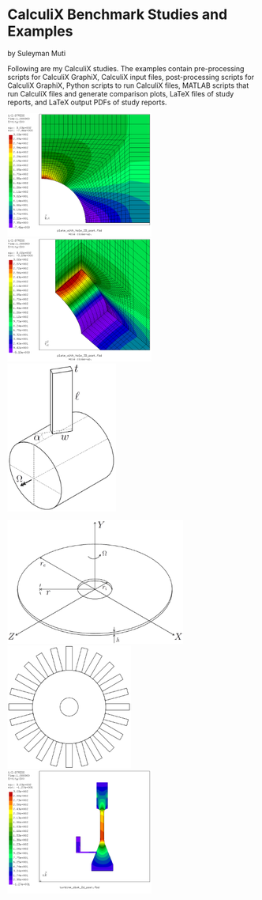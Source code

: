 # CalculiX Benchmark Studies and Examples
by Suleyman Muti

Following are my CalculiX studies. The examples contain pre-processing scripts for CalculiX GraphiX, CalculiX input files, post-processing scripts for CalculiX GraphiX, Python scripts to run CalculiX files, MATLAB scripts that run CalculiX files and generate comparison plots, LaTeX files of study reports, and LaTeX output PDFs of study reports.

[<img
  src="plate_with_hole_2D\images\results_hole_zoom.png"
  height="250"
  title="2D Plate with Hole in Tension">
](plate_with_hole_2D)
[<img
  src="plate_with_hole_3D\images\results_hole_zoom.png"
  height="250"
  title="3D Plate with Hole in Tension">
](plate_with_hole_3D)
[<img
  src="rotating_cantilever_beam\images\rotating_cantilever_beam.png"
  height="300"
  title="Rotating Cantilever Beam">
](rotating_cantilever_beam) 

[<img
  src="rotating_disk_axisymmetric\images\rotating_disk_axisymmetric.png"
  height="250"
  title="Rotating Hollow Disk">
](rotating_disk_axisymmetric) 
[<img
  src="blisk\images\blisk_with_given_parameters.png"
  height="250"
  title="Two-dimensional Blisk">
](blisk) 
[<img
  src="turbine_disk_2D\images\radial_stress.png"
  height="250"
  title="2D Turbine Disk">
](turbine_disk_2D) 



